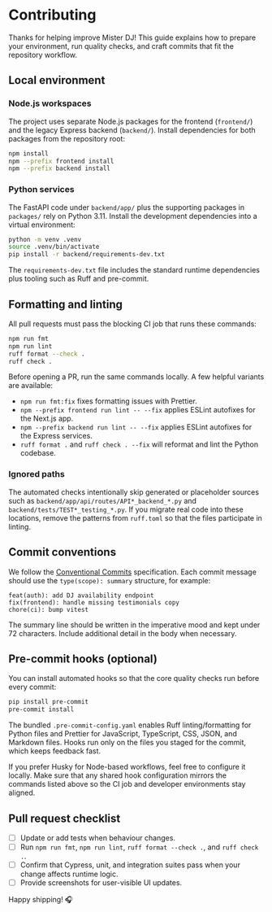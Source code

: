 # Contributing

Thanks for helping improve Mister DJ! This guide explains how to prepare your environment, run quality checks, and craft commits that fit the repository workflow.

## Local environment

### Node.js workspaces

The project uses separate Node.js packages for the frontend (`frontend/`) and the legacy Express backend (`backend/`). Install dependencies for both packages from the repository root:

```bash
npm install
npm --prefix frontend install
npm --prefix backend install
```

### Python services

The FastAPI code under `backend/app/` plus the supporting packages in `packages/` rely on Python 3.11. Install the development dependencies into a virtual environment:

```bash
python -m venv .venv
source .venv/bin/activate
pip install -r backend/requirements-dev.txt
```

The `requirements-dev.txt` file includes the standard runtime dependencies plus tooling such as Ruff and pre-commit.

## Formatting and linting

All pull requests must pass the blocking CI job that runs these commands:

```bash
npm run fmt
npm run lint
ruff format --check .
ruff check .
```

Before opening a PR, run the same commands locally. A few helpful variants are available:

- `npm run fmt:fix` fixes formatting issues with Prettier.
- `npm --prefix frontend run lint -- --fix` applies ESLint autofixes for the Next.js app.
- `npm --prefix backend run lint -- --fix` applies ESLint autofixes for the Express services.
- `ruff format .` and `ruff check . --fix` will reformat and lint the Python codebase.

### Ignored paths

The automated checks intentionally skip generated or placeholder sources such as `backend/app/api/routes/API*_backend_*.py` and `backend/tests/TEST*_testing_*.py`. If you migrate real code into these locations, remove the patterns from `ruff.toml` so that the files participate in linting.

## Commit conventions

We follow the [Conventional Commits](https://www.conventionalcommits.org/) specification. Each commit message should use the `type(scope): summary` structure, for example:

```
feat(auth): add DJ availability endpoint
fix(frontend): handle missing testimonials copy
chore(ci): bump vitest
```

The summary line should be written in the imperative mood and kept under 72 characters. Include additional detail in the body when necessary.

## Pre-commit hooks (optional)

You can install automated hooks so that the core quality checks run before every commit:

```bash
pip install pre-commit
pre-commit install
```

The bundled `.pre-commit-config.yaml` enables Ruff linting/formatting for Python files and Prettier for JavaScript, TypeScript, CSS, JSON, and Markdown files. Hooks run only on the files you staged for the commit, which keeps feedback fast.

If you prefer Husky for Node-based workflows, feel free to configure it locally. Make sure that any shared hook configuration mirrors the commands listed above so the CI job and developer environments stay aligned.

## Pull request checklist

- [ ] Update or add tests when behaviour changes.
- [ ] Run `npm run fmt`, `npm run lint`, `ruff format --check .`, and `ruff check .`.
- [ ] Confirm that Cypress, unit, and integration suites pass when your change affects runtime logic.
- [ ] Provide screenshots for user-visible UI updates.

Happy shipping! 🎧
